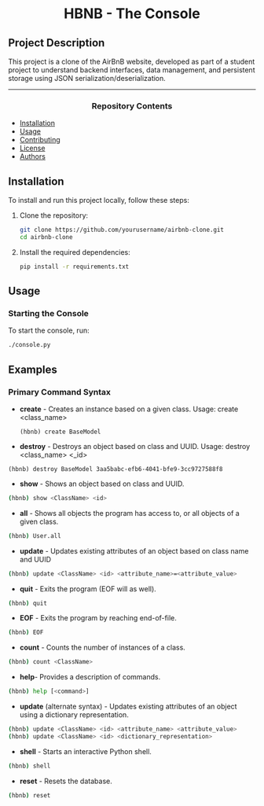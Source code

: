 <center> <h1>HBNB - The Console</h1> </center>

## Project Description
This project is a clone of the AirBnB website, developed as part of a student project to understand backend interfaces, data management, and persistent storage using JSON serialization/deserialization.

---

<center><h3>Repository Contents</h3> </center>

- [Installation](#installation)
- [Usage](#usage)
- [Contributing](#contributing)
- [License](#license)
- [Authors](#authors)

## Installation
To install and run this project locally, follow these steps:
1. Clone the repository:
    ```bash
    git clone https://github.com/yourusername/airbnb-clone.git
    cd airbnb-clone
    ```
2. Install the required dependencies:
    ```bash
    pip install -r requirements.txt
    ```
## Usage

### Starting the Console
To start the console, run:
```bash
./console.py
```

## Examples

### Primary Command Syntax

* **create** - Creates an instance based on a given class.
Usage: create <class_name>
  ```
  (hbnb) create BaseModel
  ```
* **destroy** - Destroys an object based on class and UUID.
Usage: destroy <class_name> <_id>
```
(hbnb) destroy BaseModel 3aa5babc-efb6-4041-bfe9-3cc9727588f8
```
* **show** - Shows an object based on class and UUID.
```bash
(hbnb) show <ClassName> <id>
```
* **all** - Shows all objects the program has access to, or all objects of a given class.
```bash
(hbnb) User.all
```
* **update** - Updates existing attributes of an object based on class name and UUID
```bash
(hbnb) update <ClassName> <id> <attribute_name>=<attribute_value>
```
* **quit**  - Exits the program (EOF will as well).
```bash
(hbnb) quit
```
* **EOF** - Exits the program by reaching end-of-file.
```bash
(hbnb) EOF
```
* **count** - Counts the number of instances of a class.
```bash
(hbnb) count <ClassName>
```
* **help**- Provides a description of commands.
```bash
(hbnb) help [<command>]
```
* **update** (alternate syntax) - Updates existing attributes of an object using a dictionary representation.
```bash
(hbnb) update <ClassName> <id> <attribute_name> <attribute_value>
(hbnb) update <ClassName> <id> <dictionary_representation>
```
* **shell** - Starts an interactive Python shell.
```bash
(hbnb) shell
```
* **reset** - Resets the database.
```bash
(hbnb) reset
```